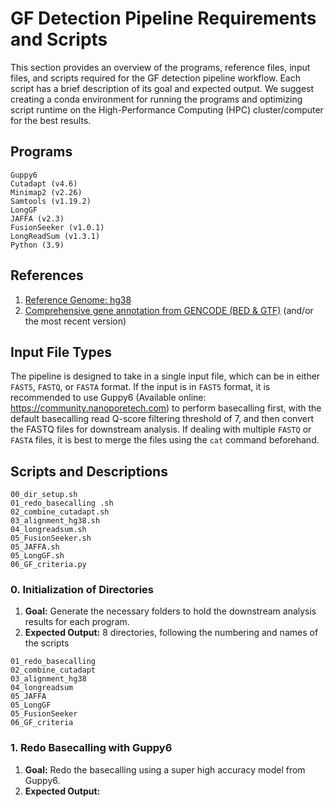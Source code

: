 # GF Detection Pipeline Requirements and Scripts
This section provides an overview of the programs, reference files, input files, and scripts required for the GF detection pipeline workflow. Each script has a brief description of its goal and expected output. We suggest creating a conda environment for running the programs and optimizing script runtime on the High-Performance Computing (HPC) cluster/computer for the best results.

## Programs 
```
Guppy6
Cutadapt (v4.6)
Minimap2 (v2.26)
Samtools (v1.19.2)
LongGF 
JAFFA (v2.3) 
FusionSeeker (v1.0.1) 
LongReadSum (v1.3.1)
Python (3.9)
```

## References
1. [Reference Genome: hg38](https://www.ncbi.nlm.nih.gov/datasets/genome/GCA_000001405.15/)
2. [Comprehensive gene annotation from GENCODE (BED & GTF)](https://www.gencodegenes.org/human/) (and/or the most recent version)

## Input File Types
The pipeline is designed to take in a single input file, which can be in either `FAST5`, `FASTQ`, or `FASTA` format. If the input is in `FAST5` format, it is recommended to use Guppy6 (Available online: https://community.nanoporetech.com) to perform basecalling first, with the default basecalling read Q-score filtering threshold of 7, and then convert the FASTQ files for downstream analysis. If dealing with multiple `FASTQ` or `FASTA` files, it is best to merge the files using the `cat` command beforehand.  

## Scripts and Descriptions 
```
00_dir_setup.sh
01_redo_basecalling .sh
02_combine_cutadapt.sh
03_alignment_hg38.sh
04_longreadsum.sh
05_FusionSeeker.sh
05_JAFFA.sh
05_LongGF.sh
06_GF_criteria.py
```

### 0. Initialization of Directories
1. **Goal:** Generate the necessary folders to hold the downstream analysis results for each program.
2. **Expected Output:** 8 directories, following the numbering and names of the scripts
```
01_redo_basecalling
02_combine_cutadapt
03_alignment_hg38
04_longreadsum
05_JAFFA
05_LongGF
05_FusionSeeker
06_GF_criteria
```

### 1. Redo Basecalling with Guppy6
1. **Goal:** Redo the basecalling using a super high accuracy model from Guppy6.
2. **Expected Output:**







